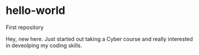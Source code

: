 # hello-world
First repository

Hey, new here. Just started out taking a Cyber course and really interested in deveolping my coding skills. 

